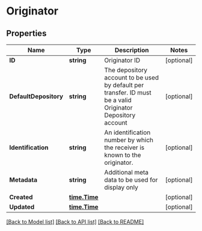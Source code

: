 # Originator

## Properties

Name | Type | Description | Notes
------------ | ------------- | ------------- | -------------
**ID** | **string** | Originator ID | [optional] 
**DefaultDepository** | **string** | The depository account to be used by default per transfer. ID must be a valid Originator Depository account | [optional] 
**Identification** | **string** | An identification number by which the receiver is known to the originator. | [optional] 
**Metadata** | **string** | Additional meta data to be used for display only | [optional] 
**Created** | [**time.Time**](time.Time.md) |  | [optional] 
**Updated** | [**time.Time**](time.Time.md) |  | [optional] 

[[Back to Model list]](../README.md#documentation-for-models) [[Back to API list]](../README.md#documentation-for-api-endpoints) [[Back to README]](../README.md)


